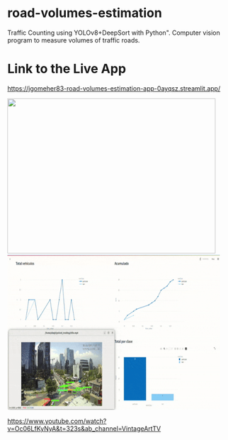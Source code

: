 # road-volumes-estimation
Traffic Counting using YOLOv8+DeepSort with Python". Computer vision program to measure volumes of traffic roads.

# Link to the Live App
https://jgomeher83-road-volumes-estimation-app-0ayqsz.streamlit.app/

<img src="chile2.gif" height="350" width="470"/> <img src="chile3.gif" height="350" width="480"/>


https://www.youtube.com/watch?v=Oc06LfKyNyA&t=323s&ab_channel=VintageArtTV
